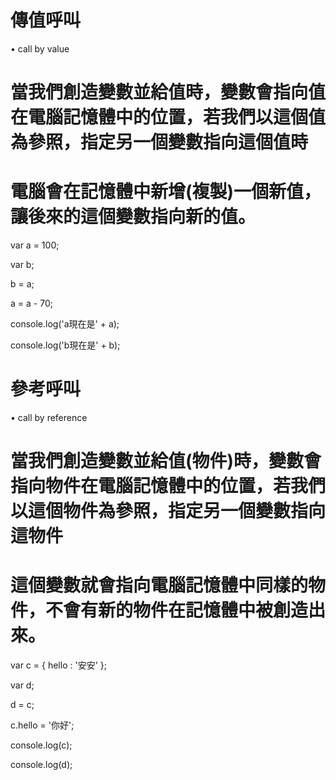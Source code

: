 # 傳值呼叫

• call by value

# 當我們創造變數並給值時，變數會指向值在電腦記憶體中的位置，若我們以這個值為參照，指定另一個變數指向這個值時

# 電腦會在記憶體中新增(複製)一個新值，讓後來的這個變數指向新的值。

var a = 100;

var b;

b = a;

a = a - 70;

console.log('a現在是' + a);

console.log('b現在是' + b);





# 參考呼叫

• call by reference

# 當我們創造變數並給值(物件)時，變數會指向物件在電腦記憶體中的位置，若我們以這個物件為參照，指定另一個變數指向這物件

# 這個變數就會指向電腦記憶體中同樣的物件，不會有新的物件在記憶體中被創造出來。

var c = { hello : '安安' };

var d;

d = c;

c.hello = '你好';

console.log(c);

console.log(d);
